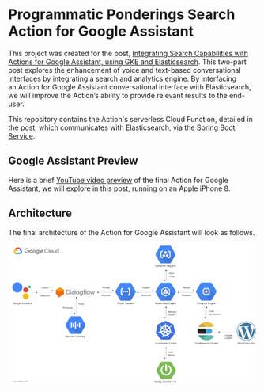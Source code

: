 # Programmatic Ponderings Search Action for Google Assistant

This project was created for the post, [Integrating Search Capabilities with Actions for Google Assistant, using GKE and Elasticsearch](https://wp.me/p1RD28-603). This two-part post explores the enhancement of voice and text-based conversational interfaces by integrating a search and analytics engine. By interfacing an Action for Google Assistant conversational interface with Elasticsearch, we will improve the Action’s ability to provide relevant results to the end-user.

This repository contains the Action's serverless Cloud Function, detailed in the post, which communicates with Elasticsearch, via the [Spring Boot Service](https://github.com/garystafford/spring-wp-search).

## Google Assistant Preview

Here is a brief [YouTube video preview](https://www.youtube.com/watch?v=k7TIv2NAIrc) of the final Action for Google Assistant, we will explore in this post, running on an Apple iPhone 8.

## Architecture

The final architecture of the Action for Google Assistant will look as follows.

![Google-Assistant-Architecture-Final](./search-architecture.png)
